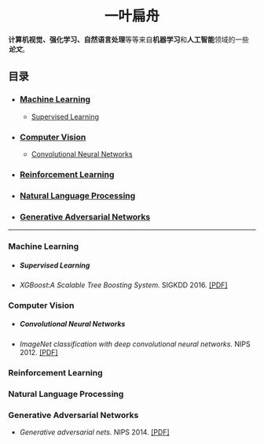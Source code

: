 # <center>一叶扁舟</center>

**计算机视觉、强化学习、自然语言处理**等等来自**机器学习**和**人工智能**领域的一些 ***论文***。

##  目录

 * ### [Machine Learning](#machine-learning)
   - [Supervised Learning](#supervised-learning)
 
 * ### [Computer Vision](#computer-vision)
   - [Convolutional Neural Networks](#convolutional-neural-networks)
   
 * ### [Reinforcement Learning](#reinforcement-learning)
 
 * ### [Natural Language Processing](#natural-Language-processing)
   
 * ### [Generative Adversarial Networks](#generative-adversarial-networks)
  
***

### Machine Learning
 - ##### Supervised Learning
  * *XGBoost:A Scalable Tree Boosting System.* SIGKDD 2016. [[PDF]](https://arxiv.org/pdf/1603.02754.pdf)
 
### Computer Vision
 - ##### Convolutional Neural Networks
  * *ImageNet classification with deep convolutional neural networks.* NIPS 2012. [[PDF]](http://papers.nips.cc/paper/4824-imagenet-classification-with-deep-convolutional-neural-networks.pdf)
 
### Reinforcement Learning 

### Natural Language Processing

 
### Generative Adversarial Networks
 * *Generative adversarial nets.* NIPS 2014. [[PDF]](https://arxiv.org/pdf/1406.2661.pdf)
